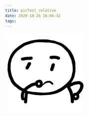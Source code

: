 ```yaml
---
title: picTest_relative
date: 2020-10-26 16:04:32
tags:
---
```


<img src="picTest-relative/picTest_relative.png" alt="picAbso" style="zoom:25%;" />